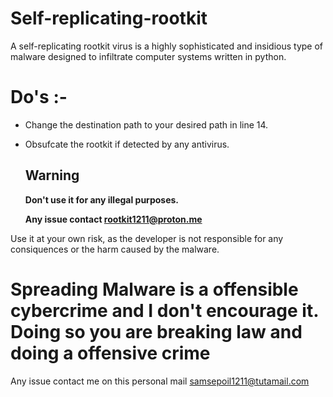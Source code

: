 # Self-replicating-rootkit
A self-replicating rootkit virus is a highly sophisticated and insidious type of malware designed to infiltrate computer systems written in python.


# Do's :-
* Change the destination path to your desired path in line 14.
* Obsufcate the rootkit if detected by any antivirus.


  ## Warning ##
  <b>Don't use it for any illegal purposes.</b>

  <b>Any issue contact rootkit1211@proton.me</b>

 Use it at your own risk, as the developer is not responsible for any consiquences or the harm caused by the malware.

  # Spreading Malware is a offensible cybercrime and I don't encourage it. Doing so you are breaking law and doing a offensive crime
  Any issue contact me on this personal mail <samsepoil1211@tutamail.com>
